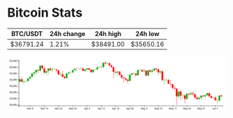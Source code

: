 # Bitcoin Stats

BTC/USDT|24h change|24h high|24h low|
|---|---|---|---|
|$36791.24|1.21%|$38491.00|$35650.16|

<img src="./chart.svg">
